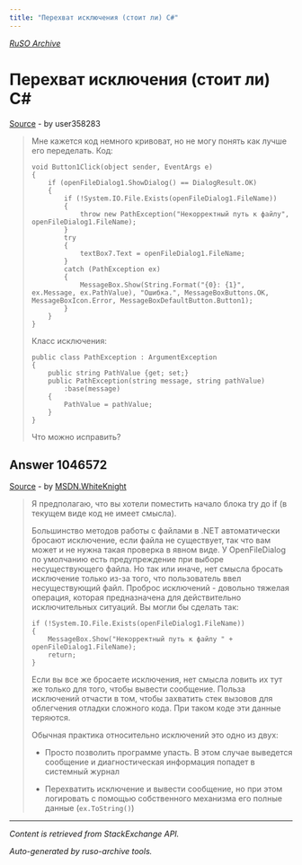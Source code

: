 ```yaml
---
title: "Перехват исключения (стоит ли) C#"
---
```

<p><i><a href="https://github.com/MSDN-WhiteKnight/ruso-archive/">RuSO Archive</a></i></p>
<h1>Перехват исключения (стоит ли) C#</h1>
<p><a href="https://ru.stackoverflow.com/questions/1046558/%d0%9f%d0%b5%d1%80%d0%b5%d1%85%d0%b2%d0%b0%d1%82-%d0%b8%d1%81%d0%ba%d0%bb%d1%8e%d1%87%d0%b5%d0%bd%d0%b8%d1%8f-%d1%81%d1%82%d0%be%d0%b8%d1%82-%d0%bb%d0%b8-c">Source</a> - by user358283</p>
<blockquote>
<p>Мне кажется код немного кривоват, но не могу понять как лучше его переделать.
Код:</p>

<pre><code>void Button1Click(object sender, EventArgs e)
{
    if (openFileDialog1.ShowDialog() == DialogResult.OK) 
    {
        if (!System.IO.File.Exists(openFileDialog1.FileName))
        {
            throw new PathException("Некорректный путь к файлу", openFileDialog1.FileName);
        }
        try
        {
            textBox7.Text = openFileDialog1.FileName;
        }
        catch (PathException ex)
        {
            MessageBox.Show(String.Format("{0}: {1}", ex.Message, ex.PathValue), "Ошибка.", MessageBoxButtons.OK, MessageBoxIcon.Error, MessageBoxDefaultButton.Button1);
        }
    }       
}
</code></pre>

<p>Класс исключения:</p>

<pre><code>public class PathException : ArgumentException
{   
    public string PathValue {get; set;}
    public PathException(string message, string pathValue)
        :base(message)
    {
        PathValue = pathValue;
    }
}
</code></pre>

<p>Что можно исправить? </p>

</blockquote>
<h2>Answer 1046572</h2>
<p><a href="https://ru.stackoverflow.com/a/1046572/">Source</a> - by <a href="https://ru.stackoverflow.com/users/240512/msdn-whiteknight">MSDN.WhiteKnight</a></p>
<blockquote>
<p>Я предполагаю, что вы хотели поместить начало блока try до if (в текущем виде код не имеет смысла).</p>

<p>Большинство методов работы с файлами в .NET автоматически бросают исключение, если файла не существует, так что вам может и не нужна такая проверка в явном виде. У OpenFileDialog по умолчанию есть предупреждение при выборе несуществующего файла. Но так или иначе, нет смысла бросать исключение только из-за того, что пользователь ввел несуществующий файл. Проброс исключений - довольно тяжелая операция, которая предназначена для действительно исключительных ситуаций. Вы могли бы сделать так:</p>

<pre><code>if (!System.IO.File.Exists(openFileDialog1.FileName))
{
    MessageBox.Show("Некорректный путь к файлу " + openFileDialog1.FileName);
    return;
}
</code></pre>

<p>Если вы все же бросаете исключения, нет смысла ловить их тут же только для того, чтобы вывести сообщение. Польза исключений отчасти в том, чтобы захватить стек вызовов для облегчения отладки сложного кода. При таком коде эти данные теряются.</p>

<p>Обычная практика относительно исключений это одно из двух:</p>

<ul>
<li><p>Просто позволить программе упасть. В этом случае выведется сообщение и диагностическая информация попадет в системный журнал</p></li>
<li><p>Перехватить исключение и вывести сообщение, но при этом логировать с помощью собственного механизма его полные данные (<code>ex.ToString()</code>)</p></li>
</ul>

</blockquote>
<hr/>
<p><i>Content is retrieved from StackExchange API. </i></p>
<p><i>Auto-generated by ruso-archive tools. </i></p>
